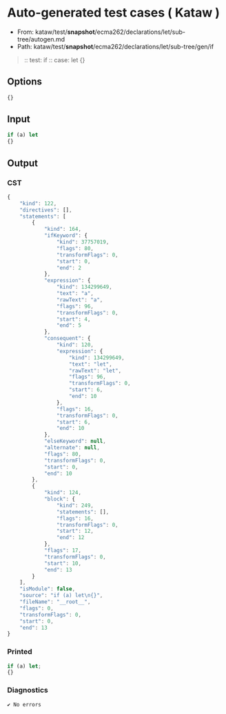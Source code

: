 # Auto-generated test cases ( Kataw )
- From: kataw/test/__snapshot__/ecma262/declarations/let/sub-tree/autogen.md
- Path: kataw/test/__snapshot__/ecma262/declarations/let/sub-tree/gen/if
> :: test: if
> :: case: let
>          {}
## Options

`````js
{}
`````
## Input

`````js
if (a) let
{}
`````
## Output

### CST

```javascript
{
    "kind": 122,
    "directives": [],
    "statements": [
        {
            "kind": 164,
            "ifKeyword": {
                "kind": 37757019,
                "flags": 80,
                "transformFlags": 0,
                "start": 0,
                "end": 2
            },
            "expression": {
                "kind": 134299649,
                "text": "a",
                "rawText": "a",
                "flags": 96,
                "transformFlags": 0,
                "start": 4,
                "end": 5
            },
            "consequent": {
                "kind": 120,
                "expression": {
                    "kind": 134299649,
                    "text": "let",
                    "rawText": "let",
                    "flags": 96,
                    "transformFlags": 0,
                    "start": 6,
                    "end": 10
                },
                "flags": 16,
                "transformFlags": 0,
                "start": 6,
                "end": 10
            },
            "elseKeyword": null,
            "alternate": null,
            "flags": 80,
            "transformFlags": 0,
            "start": 0,
            "end": 10
        },
        {
            "kind": 124,
            "block": {
                "kind": 249,
                "statements": [],
                "flags": 16,
                "transformFlags": 0,
                "start": 12,
                "end": 12
            },
            "flags": 17,
            "transformFlags": 0,
            "start": 10,
            "end": 13
        }
    ],
    "isModule": false,
    "source": "if (a) let\n{}",
    "fileName": "__root__",
    "flags": 0,
    "transformFlags": 0,
    "start": 0,
    "end": 13
}
```

### Printed

```javascript
if (a) let;
{}

```

### Diagnostics

```javascript
✔ No errors
```

